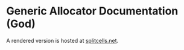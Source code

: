 # Generic Allocator Documentation (God)

A rendered version is hosted at [splitcells.net](http://splitcells.net/net/splitcells/gel/doc/index.html).
